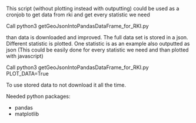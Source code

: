 This script (without plotting instead with outputting) could be used as a cronjob to get data from rki and get every statistic we need
 
Call python3 getGeoJsonIntoPandasDataFrame_for_RKI.py

than data is downloaded and improved.
The full data set is stored in a json.
Different statistic is plotted.
One statistic is as an example also outputted as json (This could be easily done for every statistic we need and than plotted with javascript)


Call python3 getGeoJsonIntoPandasDataFrame_for_RKI.py PLOT_DATA=True

To use stored data to not download it all the time.

Needed python packages:
- pandas
- matplotlib

